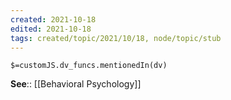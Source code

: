 ```yaml
---
created: 2021-10-18
edited: 2021-10-18
tags: created/topic/2021/10/18, node/topic/stub
---
```

`$=customJS.dv_funcs.mentionedIn(dv)`

**See**:: [[Behavioral Psychology]]